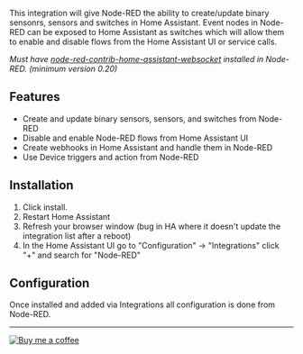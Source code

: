 This integration will give Node-RED the ability to create/update binary sensonrs, sensors and switches in Home Assistant. Event nodes in Node-RED can be exposed to Home Assistant as switches which will allow them to enable and disable flows from the Home Assistant UI or service calls.

_Must have [node-red-contrib-home-assistant-websocket](https://github.com/zachowj/node-red-contrib-home-assistant-websocket) installed in Node-RED. (minimum version 0.20)_

## Features
* Create and update binary sensors, sensors, and switches from Node-RED
* Disable and enable Node-RED flows from Home Assistant UI
* Create webhooks in Home Assistant and handle them in Node-RED
* Use Device triggers and action from Node-RED

## Installation

1. Click install.
2. Restart Home Assistant
4. Refresh your browser window (bug in HA where it doesn't update the integration list after a reboot)
5. In the Home Assistant UI go to "Configuration" -> "Integrations" click "+" and search for "Node-RED"

## Configuration

Once installed and added via Integrations all configuration is done from Node-RED.

---

[![Buy me a coffee](https://www.buymeacoffee.com/assets/img/custom_images/orange_img.png)](https://buymeacoff.ee/zachowj)
